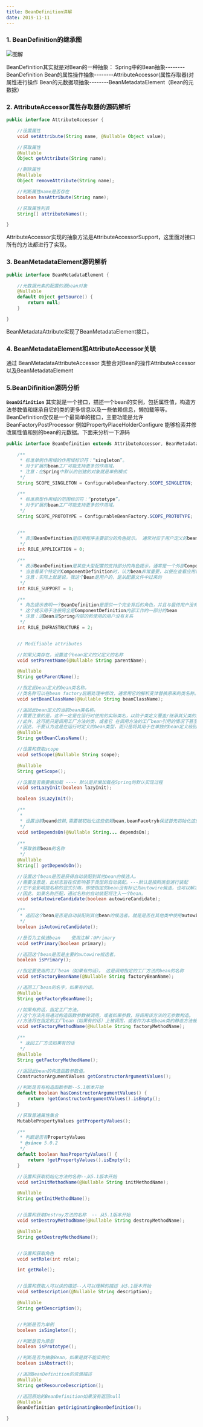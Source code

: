 ```yaml
---
title: BeanDefinition详解
date: 2019-11-11
---
```

### 1. BeanDefinition的继承图

![图解](https://github.com/mxsm/document/blob/master/image/Spring/Springframework/BeanDefinition.png?raw=true)

BeanDefinition其实就是对Bean的一种抽象： 
Spring中的Bean抽象--------BeanDefinition 
Bean的属性操作抽象--------AttributeAccessor(属性存取器)对属性进行操作 
Bean的元数据项抽象--------BeanMetadataElement（Bean的元数据）

### 2. AttributeAccessor属性存取器的源码解析

```java
public interface AttributeAccessor {

	//设置属性
	void setAttribute(String name, @Nullable Object value);

	//获取属性
	@Nullable
	Object getAttribute(String name);

	//删除属性
	@Nullable
	Object removeAttribute(String name);

	//判断属性name是否存在
	boolean hasAttribute(String name);

    //获取属性列表
	String[] attributeNames();

}
```
AttributeAccessor实现的抽象方法是AttributeAccessorSupport，这里面对接口所有的方法都进行了实现。

### 3. BeanMetadataElement源码解析

```java
public interface BeanMetadataElement {

	//元数据元素的配置的源bean对象
	@Nullable
	default Object getSource() {
		return null;
	}

}
```
BeanMetadataAttribute实现了BeanMetadataElement接口。

### 4. BeanMetadataElement和AttributeAccessor关联
通过 BeanMetadataAttributeAccessor 类整合对Bean的操作AttributeAccessor以及BeanMetadataElement

### 5.BeanDifinition源码分析

**`BeanDifinition`** 其实就是一个接口，描述一个bean的实例，包括属性值，构造方法参数值和继承自它的类的更多信息以及一些依赖信息，懒加载等等。BeanDefinition仅仅是一个最简单的接口，主要功能是允许BeanFactoryPostProcessor 例如PropertyPlaceHolderConfigure 能够检索并修改属性值和别的bean的元数据。下面来分析一下源码

```java
public interface BeanDefinition extends AttributeAccessor, BeanMetadataElement {

	/**
	 * 标准单例作用域的作用域标识符：“singleton”。
	 * 对于扩展的bean工厂可能支持更多的作用域。
	 * 注意：在Spring中默认的创建的对象就是单例模式
	 */
	String SCOPE_SINGLETON = ConfigurableBeanFactory.SCOPE_SINGLETON;

	/**
	 * 标准原型作用域的范围标识符：“prototype”。
	 * 对于扩展的bean工厂可能支持更多的作用域。
	 */
	String SCOPE_PROTOTYPE = ConfigurableBeanFactory.SCOPE_PROTOTYPE;


	/**
	 * 表示BeanDefinition是应用程序主要部分的角色提示。 通常对应于用户定义的bean。
	 */
	int ROLE_APPLICATION = 0;

	/**
	 * 表示BeanDefinition是某些大型配置的支持部分的角色提示，通常是一个外部ComponentDefinition
	 * 当查看某个特定的ComponentDefinition时，认为bean非常重要，以便在查看应用程序的整体配置时能够意识到这一点。
	 * 注意：实际上就是说，我这个Bean是用户的，是从配置文件中过来的
	 */
	int ROLE_SUPPORT = 1;

	/**
	 * 角色提示表明一个BeanDefinition是提供一个完全背后的角色，并且与最终用户没有关系。
	 * 这个提示用于注册完全是ComponentDefinition内部工作的一部分的bean
	 * 注意：这Bean是Spring内部的和使用的用户没有关系
	 */
	int ROLE_INFRASTRUCTURE = 2;


	// Modifiable attributes

	//如果父类存在，设置这个bean定义的父定义的名称
	void setParentName(@Nullable String parentName);

	@Nullable
	String getParentName();

	//指定此bean定义的bean类名称。
	//类名称可以在bean factory后期处理中修改，通常用它的解析变体替换原来的类名称。
	void setBeanClassName(@Nullable String beanClassName);

	//返回此bean定义的当前bean类名称。
	//需要注意的是，这不一定是在运行时使用的实际类名，以防子类定义覆盖/继承其父类的类名。
	//此外，这可能只是调用工厂方法的类，或者它 在调用方法的工厂bean引用的情况下甚至可能是空的。
	//因此，不要认为这是在运行时定义的bean类型，而只是将其用于在单独的bean定义级别进行解析。
	@Nullable
	String getBeanClassName();

	//设置和获取scope
	void setScope(@Nullable String scope);

	@Nullable
	String getScope();

	//设置是否需要懒加载 ---- 默认是非懒加载在Spring的默认实现过程
	void setLazyInit(boolean lazyInit);

	boolean isLazyInit();

	/**
	 *
	 * 设置当前beand依赖,需要被初始化这些依赖bean,beanFacotryb保证首先初始化这些依赖的bean
	 */
	void setDependsOn(@Nullable String... dependsOn);

	/**
	 *获取依赖bean的名称
	 */
	@Nullable
	String[] getDependsOn();

	//设置这个bean是否是获得自动装配到其他bean的候选人。
	//需要注意是，此标志旨在仅影响基于类型的自动装配。---默认是按照类型进行装配
	//它不会影响按名称的显式引用，即使指定的bean没有标记为autowire候选，也可以解决这个问题。
	//因此，如果名称匹配，通过名称的自动装配将注入一个bean。
	void setAutowireCandidate(boolean autowireCandidate);

	/**
	 * 返回这个bean是否是自动装配到其他bean的候选者。就是是否在其他类中使用autowired来注入当前Bean的
	 */
	boolean isAutowireCandidate();

	//是否为主候选bean    使用注解：@Primary
	void setPrimary(boolean primary);

	//返回这个bean是否是主要的autowire候选者。
	boolean isPrimary();

	//指定要使用的工厂bean（如果有的话）。 这是调用指定的工厂方法的bean的名称
	void setFactoryBeanName(@Nullable String factoryBeanName);

	//返回工厂bean的名字，如果有的话。
	@Nullable
	String getFactoryBeanName();

	//如果有的话，指定工厂方法。
	//这个方法先将通过构造函数参数被调用，或者如果参数，将调用该方法的无参数构造。
	//方法将在指定的工厂bean（如果有的话）上被调用，或者作为本地bean类的静态方法被调用
	void setFactoryMethodName(@Nullable String factoryMethodName);

	/**
	 * 返回工厂方法如果有的话
	 */
	@Nullable
	String getFactoryMethodName();

	//返回此bean的构造函数参数值。
	ConstructorArgumentValues getConstructorArgumentValues();

	//判断是否有构造函数参数--5.1版本开始
	default boolean hasConstructorArgumentValues() {
		return !getConstructorArgumentValues().isEmpty();
	}

	//获取普通属性集合
	MutablePropertyValues getPropertyValues();

	/**
	 * 判断是否有PropertyValues
	 * @since 5.0.2
	 */
	default boolean hasPropertyValues() {
		return !getPropertyValues().isEmpty();
	}

	//设置和获取初始化方法的名称--从5.1版本开始
	void setInitMethodName(@Nullable String initMethodName);

	@Nullable
	String getInitMethodName();


	//设置和获取Destroy方法的名称  -- 从5.1版本开始
	void setDestroyMethodName(@Nullable String destroyMethodName);

	@Nullable
	String getDestroyMethodName();


	//设置和获取角色
	void setRole(int role);

	int getRole();


	//设置和获取人可以读的描述--人可以理解的描述 从5.1版本开始
	void setDescription(@Nullable String description);

	@Nullable
	String getDescription();


	//判断是否为单例
	boolean isSingleton();

	//判断是否为原型
	boolean isPrototype();

	//判断是否为抽象Bean，如果是就不能实例化
	boolean isAbstract();

	//返回BeanDefinition的资源描述
	@Nullable
	String getResourceDescription();

	//返回原始的BeanDefinition如果没有返回null
	@Nullable
	BeanDefinition getOriginatingBeanDefinition();

}
```

